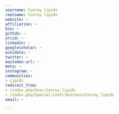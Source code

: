 ```yaml
---
username: Conroy lipids
realname: Conroy lipids
website: ~
affiliation: ~
bio: ~
github: ~
orcid: ~
linkedin: ~
googlescholar: ~
wikidata: ~
twitter: ~
mastodon-url: ~
meta: ~
instagram: ~
communities:
- Lipids
redirect_from:
- /index.php/User:Conroy_lipids
- /index.php/Special:Contributions/Conroy_lipids
email: ~

---
```


